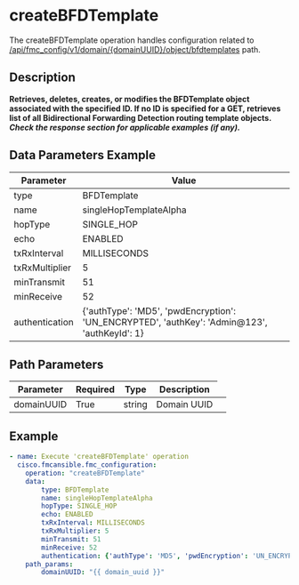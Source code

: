 # createBFDTemplate

The createBFDTemplate operation handles configuration related to [/api/fmc_config/v1/domain/{domainUUID}/object/bfdtemplates](/paths//api/fmc_config/v1/domain/{domain_uuid}/object/bfdtemplates.md) path.&nbsp;
## Description
**Retrieves, deletes, creates, or modifies the BFDTemplate object associated with the specified ID. If no ID is specified for a GET, retrieves list of all Bidirectional Forwarding Detection routing template objects. _Check the response section for applicable examples (if any)._**

## Data Parameters Example
| Parameter | Value |
| --------- | -------- |
| type | BFDTemplate |
| name | singleHopTemplateAlpha |
| hopType | SINGLE_HOP |
| echo | ENABLED |
| txRxInterval | MILLISECONDS |
| txRxMultiplier | 5 |
| minTransmit | 51 |
| minReceive | 52 |
| authentication | {'authType': 'MD5', 'pwdEncryption': 'UN_ENCRYPTED', 'authKey': 'Admin@123', 'authKeyId': 1} |

## Path Parameters
| Parameter | Required | Type | Description |
| --------- | -------- | ---- | ----------- |
| domainUUID | True | string <td colspan=3> Domain UUID |

## Example
```yaml
- name: Execute 'createBFDTemplate' operation
  cisco.fmcansible.fmc_configuration:
    operation: "createBFDTemplate"
    data:
        type: BFDTemplate
        name: singleHopTemplateAlpha
        hopType: SINGLE_HOP
        echo: ENABLED
        txRxInterval: MILLISECONDS
        txRxMultiplier: 5
        minTransmit: 51
        minReceive: 52
        authentication: {'authType': 'MD5', 'pwdEncryption': 'UN_ENCRYPTED', 'authKey': 'Admin@123', 'authKeyId': 1}
    path_params:
        domainUUID: "{{ domain_uuid }}"

```